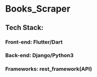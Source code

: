 # Books_Scraper

## Tech Stack:

### Front-end: Flutter/Dart 
### Back-end: Django/Python3 
### Frameworks: rest_framework(API)
